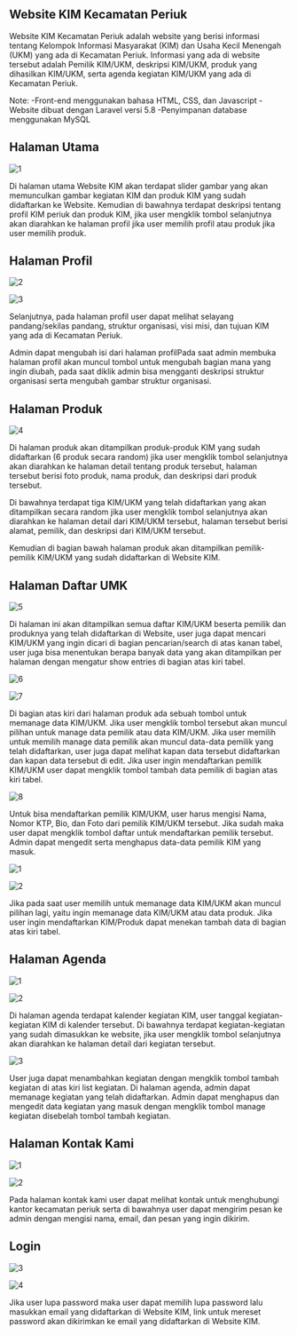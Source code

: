 ## Website KIM Kecamatan Periuk

Website KIM Kecamatan Periuk adalah website yang berisi informasi tentang Kelompok Informasi Masyarakat (KIM) dan Usaha Kecil Menengah (UKM) yang ada di Kecamatan Periuk. Informasi yang ada di website tersebut adalah Pemilik KIM/UKM, deskripsi KIM/UKM, produk yang dihasilkan KIM/UKM, serta agenda kegiatan KIM/UKM yang ada di Kecamatan Periuk.

Note:
-Front-end menggunakan bahasa HTML, CSS, dan Javascript
-Website dibuat dengan Laravel versi 5.8
-Penyimpanan database menggunakan MySQL

## Halaman Utama

![1](https://user-images.githubusercontent.com/96167699/161688035-5cf585b1-7e0c-4d23-af63-c8e62c436383.png)


Di halaman utama Website KIM akan terdapat slider gambar yang akan memunculkan gambar kegiatan KIM dan produk KIM yang sudah didaftarkan ke Website. Kemudian di bawahnya terdapat deskripsi tentang profil KIM periuk dan produk KIM, jika user mengklik tombol selanjutnya akan diarahkan ke halaman profil jika user memilih profil atau produk jika user memilih produk.

## Halaman Profil

![2](https://user-images.githubusercontent.com/96167699/161689557-1317ad26-1880-443a-acce-d65a571f190a.png)

![3](https://user-images.githubusercontent.com/96167699/161689577-987c2c34-fb8a-4261-a28f-6665f914f5ca.png)


Selanjutnya, pada halaman profil user dapat melihat selayang pandang/sekilas pandang, struktur organisasi, visi misi, dan tujuan KIM yang ada di Kecamatan Periuk. 

Admin dapat mengubah isi dari halaman profilPada saat admin membuka halaman profil akan muncul tombol untuk mengubah bagian mana yang ingin diubah, pada saat diklik admin bisa mengganti deskripsi struktur organisasi serta mengubah gambar struktur organisasi.

## Halaman Produk

![4](https://user-images.githubusercontent.com/96167699/161689718-4cde893b-e9ed-449b-bd91-95f076316846.png)


Di halaman produk akan ditampilkan produk-produk KIM yang sudah didaftarkan (6 produk secara random) jika user mengklik tombol selanjutnya akan diarahkan ke halaman detail tentang produk tersebut, halaman tersebut berisi foto produk, nama produk, dan deskripsi dari produk tersebut.

Di bawahnya terdapat tiga KIM/UKM yang telah didaftarkan yang akan ditampilkan secara random jika user mengklik tombol selanjutnya akan diarahkan ke halaman detail dari KIM/UKM tersebut, halaman tersebut berisi alamat, pemilik, dan deskripsi dari KIM/UKM tersebut.

Kemudian di bagian bawah halaman produk akan ditampilkan pemilik-pemilik KIM/UKM yang sudah didaftarkan di Website KIM.

## Halaman Daftar UMK

![5](https://user-images.githubusercontent.com/96167699/161689837-026f7ef5-bdcb-49a0-873e-00ba256704c9.png)


Di halaman ini akan ditampilkan semua daftar KIM/UKM beserta pemilik dan produknya yang telah didaftarkan di Website, user juga dapat mencari KIM/UKM yang ingin dicari di bagian pencarian/search di atas kanan tabel, user juga bisa menentukan berapa banyak data yang akan ditampilkan per halaman dengan mengatur show entries di bagian atas kiri tabel.

![6](https://user-images.githubusercontent.com/96167699/161689872-73c248fe-a861-4e7b-bec2-98b67d5b95d9.png)

![7](https://user-images.githubusercontent.com/96167699/161689911-2ce82a29-244e-4226-b8dc-640a05fe3560.png)


Di bagian atas kiri dari halaman produk ada sebuah tombol untuk memanage data KIM/UKM. Jika user mengklik tombol tersebut akan muncul pilihan untuk manage data pemilik atau data KIM/UKM. Jika user memilih untuk memilih manage data pemilik akan muncul data-data pemilik yang telah didaftarkan, user juga dapat melihat kapan data tersebut didaftarkan dan kapan data tersebut di edit. Jika user ingin mendaftarkan pemilik KIM/UKM user dapat mengklik tombol tambah data pemilik di bagian atas kiri tabel.

![8](https://user-images.githubusercontent.com/96167699/161689969-3992f157-56eb-4c82-99fd-9ab844071ff2.png)


Untuk bisa mendaftarkan pemilik KIM/UKM, user harus mengisi Nama, Nomor KTP, Bio, dan Foto dari pemilik KIM/UKM tersebut. Jika sudah maka user dapat mengklik tombol daftar untuk mendaftarkan pemilik tersebut. Admin dapat mengedit serta menghapus data-data pemilik KIM yang masuk.

![1](https://user-images.githubusercontent.com/96167699/161690192-d53007ff-9cd7-47a3-a095-be6f74500b75.png)

![2](https://user-images.githubusercontent.com/96167699/161690204-503c18a5-7bde-443d-8927-34fe913ffec8.png)


Jika pada saat user memilih untuk memanage data KIM/UKM akan muncul pilihan lagi, yaitu ingin memanage data KIM/UKM atau data produk. Jika user ingin mendaftarkan KIM/Produk dapat menekan tambah data di bagian atas kiri tabel.

## Halaman Agenda

![1](https://user-images.githubusercontent.com/96167699/161690282-ca45f5c8-20e3-4f8d-941b-9e835a513bc6.png)

![2](https://user-images.githubusercontent.com/96167699/161690290-93c0b27f-fe8b-4435-af28-2f99335c8561.png)


Di halaman agenda terdapat kalender kegiatan KIM, user tanggal kegiatan-kegiatan KIM di kalender tersebut. Di bawahnya terdapat kegiatan-kegiatan yang sudah dimasukkan ke website, jika user mengklik tombol selanjutnya akan diarahkan ke halaman detail dari kegiatan tersebut.

![3](https://user-images.githubusercontent.com/96167699/161690348-72d337be-f632-4cfb-88d2-de3243e0bd15.png)


User juga dapat menambahkan kegiatan dengan mengklik tombol tambah kegiatan di atas kiri list kegiatan. Di halaman agenda, admin dapat memanage kegiatan yang telah didaftarkan. Admin dapat menghapus dan mengedit data kegiatan yang masuk dengan mengklik tombol manage kegiatan disebelah tombol tambah kegiatan.

## Halaman Kontak Kami

![1](https://user-images.githubusercontent.com/96167699/161690453-cadcf6f5-3094-42e3-8fd1-336ac36176fe.png)

![2](https://user-images.githubusercontent.com/96167699/161690465-718d8119-fa16-4b0d-9035-a9ba5500e7a1.png)


Pada halaman kontak kami user dapat melihat kontak untuk menghubungi kantor kecamatan periuk serta di bawahnya user dapat mengirim pesan ke admin dengan mengisi nama, email, dan pesan yang ingin dikirim.

## Login

![3](https://user-images.githubusercontent.com/96167699/161690590-577163f4-cc36-429d-8132-28b61d8a649a.png)

![4](https://user-images.githubusercontent.com/96167699/161690600-56145c76-5aae-4d39-a282-9b58c791c36c.png)

Jika user lupa password maka user dapat memilih lupa password lalu masukkan email yang didaftarkan di Website KIM, link untuk mereset password akan dikirimkan ke email yang didaftarkan di Website KIM.
